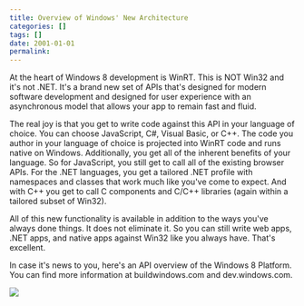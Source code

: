 ```yaml
---
title: Overview of Windows' New Architecture
categories: []
tags: []
date: 2001-01-01
permalink: 
---
```


At the heart of Windows 8 development is WinRT. This is NOT Win32 and it's not .NET. It's a brand new set of APIs that's designed for modern software development and designed for user experience with an asynchronous model that allows your app to remain fast and fluid.

The real joy is that you get to write code against this API in your language of choice. You can choose JavaScript, C#, Visual Basic, or C++. The code you author in your language of choice is projected into WinRT code and runs native on Windows. Additionally, you get all of the inherent benefits of your language. So for JavaScript, you still get to call all of the existing browser APIs. For the .NET languages, you get a tailored .NET profile with namespaces and classes that work much like you've come to expect. And with C++ you get to call C components and C/C++ libraries (again within a tailored subset of Win32).

All of this new functionality is available in addition to the ways you've always done things. It does not eliminate it. So you can still write web apps, .NET apps, and native apps against Win32 like you always have. That's excellent.

In case it's news to you, here's an API overview of the Windows 8 Platform. You can find more information at buildwindows.com and dev.windows.com.

![](http://codefoster.blob.core.windows.net/site/image/f862e0de5728493b842657fb95b905e7/overviewofwinrt_01_1.png)
